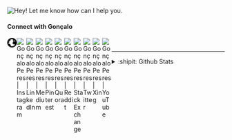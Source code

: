 ![Hey! Let me know how can I help you.](https://github.com/goncaloperes/GoncaloPeres/blob/master/GitHub_Intro.gif)

#### Connect with Gonçalo

[<img align="left" alt="goncaloperes.com" width="22px" src="https://raw.githubusercontent.com/iconic/open-iconic/master/svg/globe.svg" />][Website]
[<img align="left" alt="Gonçalo Peres | Instagram" width="22px" src="https://cdn.jsdelivr.net/npm/simple-icons@v3/icons/instagram.svg" />][Instagram]
[<img align="left" alt="Gonçalo Peres | LinkedIn" width="22px" src="https://cdn.jsdelivr.net/npm/simple-icons@v3/icons/linkedin.svg" />][Linkedin]
[<img align="left" alt="Gonçalo Peres | Medium" width="22px" src="https://cdn.jsdelivr.net/npm/simple-icons@v3/icons/medium.svg" />][Medium]
[<img align="left" alt="Gonçalo Peres | Pinterest" width="22px" src="https://cdn.jsdelivr.net/npm/simple-icons@v3/icons/pinterest.svg" />][Pinterest]
[<img align="left" alt="Gonçalo Peres | Quora" width="22px" src="https://cdn.jsdelivr.net/npm/simple-icons@v3/icons/quora.svg" />][Quora]
[<img align="left" alt="Gonçalo Peres | Reddit" width="22px" src="https://cdn.jsdelivr.net/npm/simple-icons@v3/icons/reddit.svg" />][Reddit]
[<img align="left" alt="Gonçalo Peres | StackExchange" width="22px" src="https://cdn.jsdelivr.net/npm/simple-icons@v3/icons/stackexchange.svg" />][StackExchange]
[<img align="left" alt="Gonçalo Peres | Twitter" width="22px" src="https://cdn.jsdelivr.net/npm/simple-icons@v3/icons/twitter.svg" />][Twitter]
[<img align="left" alt="Gonçalo Peres | Xing" width="22px" src="https://cdn.jsdelivr.net/npm/simple-icons@v3/icons/xing.svg" />][Xing]
[<img align="left" alt="Gonçalo Peres | YouTube" width="22px" src="https://cdn.jsdelivr.net/npm/simple-icons@v3/icons/youtube.svg" />][Youtube]

<br>

----

<p align="center">
	<details>
		<summary>:shipit: Github Stats</summary>
		<img align="center" alt="Gonçalo Peres's Github Stats" src="https://github-readme-stats.vercel.app/api/?username=goncaloperes&show_icons=true&hide_border=true&e&theme=radical" alt="github stats"/>
		<br/>
		<img align="center" alt="Gonçalo Peres's visitor badge" src="https://visitor-badge.laobi.icu/badge?page_id=goncaloperes.goncaloperes"/>
	</details>
</p>


[Facebook]: https://facebook.com/goncalomperes
[Instagram]: https://www.instagram.com/goncaloperes/
[Linkedin]: https://www.linkedin.com/in/goncaloperes
[Medium]: https://medium.com/@goncaloperes
[Pinterest]: https://www.pinterest.pt/goncalomperes/
[Quora]: https://www.quora.com/profile/Goncalo-Peres
[Reddit]: https://www.reddit.com/user/goncaloperes
[StackExchange]: https://stackexchange.com/users/9572673/gon%c3%a7alo-peres-%e9%be%9a%e7%87%bf%e7%a6%84
[Twitter]: https://twitter.com/GoncaloMPeres
[Website]: https://goncaloperes.com
[xing]: https://www.xing.com/profile/Goncalo_Peres-
[YouTube]: https://www.youtube.com/channel/UCW1ww3EmQiTA-u6dlNR13SQ?view_as=subscriber
